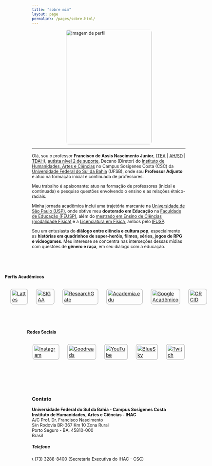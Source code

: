 ```yaml
---
title: "sobre mim"
layout: page
permalink: /pages/sobre.html/
---
```


<img src="https://itxesco.github.io/imagens/perfil/perfil_3.jpeg" alt="Imagem de perfil" style="width: 281px; height: 375px; border-radius: 8px; display: block; margin: 0 auto;">  

---

Olá, sou o professor **Francisco de Assis Nascimento Junior**, ([TEA](https://bvsms.saude.gov.br/transtorno-do-espectro-autista-tea-autismo/) | [AH/SD](https://evoluirdesenvolvimento.com.br/superdotacao-e-autismo/) | [TDAH](https://www.msdmanuals.com/pt-br/casa/problemas-de-sa%C3%BAde-infantil/dist%C3%BArbios-de-aprendizagem-e-do-desenvolvimento/transtorno-do-d%C3%A9ficit-de-aten%C3%A7%C3%A3o-com-hiperatividade-tdah)), [autista nível 2 de suporte](https://autismoerealidade.org.br/2024/02/08/o-que-sao-niveis-de-suporte-no-tea-e-como-eles-podem-auxiliar-no-diagnostico/), Decano (Diretor) do [Instituto de Humanidades, Artes e Ciências](https://www.ufsb.edu.br/ihac/) no Campus Sosígenes Costa (CSC) da [Universidade Federal do Sul da Bahia](https://ufsb.edu.br/) (UFSB), onde sou **Professor Adjunto** e atuo na formação inicial e continuada de professores.

Meu trabalho é apaixonante: atuo na formação de professores (inicial e continuada) e pesquiso questões envolvendo o ensino e as relações étnico-raciais.

Minha jornada acadêmica inclui uma trajetória marcante na [Universidade de São Paulo (USP)](https://www5.usp.br/), onde obtive meu **doutorado em Educação** na [Faculdade de Educação (FEUSP)](https://www4.fe.usp.br/), além do [mestrado em Ensino de Ciências (modalidade Física)](https://portal.if.usp.br/piec/) e a [Licenciatura em Física](https://portal.if.usp.br/cg/licenciatura-em-fisica), ambos pelo [IFUSP](https://portal.if.usp.br/ifusp/).

Sou um entusiasta do **diálogo entre ciência e cultura pop**, especialmente as **histórias em quadrinhos de super-heróis, filmes, séries, jogos de RPG e videogames**. Meu interesse se concentra nas interseções dessas mídias com questões de **gênero e raça**, em seu diálogo com a educação.  


<br><br>  


<div style="display: flex; gap: 2rem; justify-content: center; flex-wrap: wrap;">

  <!-- Perfis Acadêmicos -->
  <div>
    <h4>Perfis Acadêmicos</h4>
    <table style="border-collapse: separate; border-spacing: 10px;">
      <tr>
        <td><a href="http://lattes.cnpq.br/1942359141745184"><img src="https://itxesco.github.io/imagens/icones/icons16/lattes-icon.png" alt="Lattes" style="border: 2px solid #ccc; border-radius: 8px; padding: 4px; transition: 0.3s;"></a></td>
        <td><a href="https://sig.ufsb.edu.br/sigaa/public/docente/portal.jsf?siape=1085938"><img src="https://itxesco.github.io/imagens/icones/icons16/ufsb-icon.jpg" alt="SIGAA" style="border: 2px solid #ccc; border-radius: 8px; padding: 4px; transition: 0.3s;"></a></td>
        <td><a href="https://www.researchgate.net/profile/Francisco_Nascimento24"><img src="https://itxesco.github.io/imagens/icones/icons16/researchgate-icon.png" alt="ResearchGate" style="border: 2px solid #ccc; border-radius: 8px; padding: 4px; transition: 0.3s;"></a></td>
        <td><a href="https://ufsb.academia.edu/FranciscoNascimento"><img src="https://itxesco.github.io/imagens/icones/icons16/academia-edu-icon.png" alt="Academia.edu" style="border: 2px solid #ccc; border-radius: 8px; padding: 4px; transition: 0.3s;"></a></td>
        <td><a href="https://scholar.google.com.br/citations?user=H8peemwAAAAJ&hl=en"><img src="https://itxesco.github.io/imagens/icones/icons16/google-scholar-icon.png" alt="Google Acadêmico" style="border: 2px solid #ccc; border-radius: 8px; padding: 4px; transition: 0.3s;"></a></td>
        <td><a href="https://orcid.org/0000-0003-0587-8392"><img src="https://itxesco.github.io/imagens/icones/icons16/orcid-icon.png" alt="ORCID" style="border: 2px solid #ccc; border-radius: 8px; padding: 4px; transition: 0.3s;"></a></td>
      </tr>
    </table>
  </div>

  <!-- Redes Sociais -->
  <div>
    <h4>Redes Sociais</h4>
    <table style="border-collapse: separate; border-spacing: 10px;">
      <tr>
        <td><a href="https://www.instagram.com/gtf.nascimento"><img src="https://itxesco.github.io/imagens/icones/icons16/instagram-icon.png" alt="Instagram" style="border: 2px solid #ccc; border-radius: 8px; padding: 4px; transition: 0.3s;"></a></td>
        <td><a href="https://www.goodreads.com/user/show/51497119-francisco-nascimento"><img src="https://itxesco.github.io/imagens/icones/icons16/goodreads-icon.png" alt="Goodreads" style="border: 2px solid #ccc; border-radius: 8px; padding: 4px; transition: 0.3s;"></a></td>
        <td><a href="https://www.youtube.com/channel/UCqWEN6uuwiohJY8qv9e7Ddg"><img src="https://itxesco.github.io/imagens/icones/icons16/youtube-icon.png" alt="YouTube" style="border: 2px solid #ccc; border-radius: 8px; padding: 4px; transition: 0.3s;"></a></td>
        <td><a href="https://web-cdn.bsky.app/profile/itxesco.bsky.social"><img src="https://itxesco.github.io/imagens/icones/icons16/twitter-icon.png" alt="BlueSky" style="border: 2px solid #ccc; border-radius: 8px; padding: 4px; transition: 0.3s;"></a></td>
        <td><a href="https://twitch.tv/itxesco"><img src="https://itxesco.github.io/imagens/icones/icons16/twitch-icon.png" alt="Twitch" style="border: 2px solid #ccc; border-radius: 8px; padding: 4px; transition: 0.3s;"></a></td>
      </tr>
    </table>
  </div>

</div>

<style>
  img:hover {
    border-color: #007acc;
    transform: scale(1.05);
  }
</style>

<br><br><br>  

### Contato  

**Universidade Federal do Sul da Bahia - Campus Sosígenes Costa**  
**Instituto de Humanidades, Artes e Ciências - IHAC**  
A/C Prof. Dr. Francisco Nascimento  
S/n Rodovia BR-367 Km 10 Zona Rural  
Porto Seguro - BA, 45810-000  
Brasil  

##### Telefone  
📞 (73) 3288-8400 (Secretaria Executiva do IHAC - CSC)
